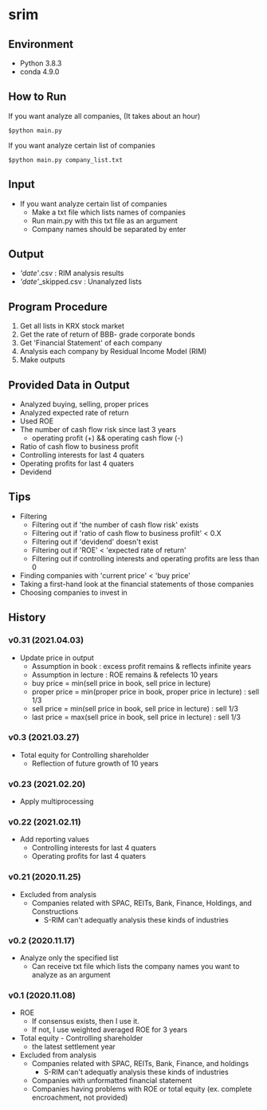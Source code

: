 # srim

## Environment

- Python 3.8.3
- conda 4.9.0

## How to Run

If you want analyze all companies, (It takes about an hour)
```
$python main.py
```

If you want analyze certain list of companies
```
$python main.py company_list.txt
```

## Input

- If you want analyze certain list of companies
  - Make a txt file which lists names of companies
  - Run main.py with this txt file as an argument
  - Company names should be separated by enter

## Output

- *'date'*.csv : RIM analysis results
- *'date'*_skipped.csv : Unanalyzed lists

## Program Procedure

1. Get all lists in KRX stock market
2. Get the rate of return of BBB- grade corporate bonds
3. Get 'Financial Statement' of each company
4. Analysis each company by Residual Income Model (RIM)
5. Make outputs

## Provided Data in Output

- Analyzed buying, selling, proper prices
- Analyzed expected rate of return
- Used ROE
- The number of cash flow risk since last 3 years
  - operating profit (+) && operating cash flow (-)
- Ratio of cash flow to business profit
- Controlling interests for last 4 quaters
- Operating profits for last 4 quaters
- Devidend

## Tips

- Filtering
  - Filtering out if 'the number of cash flow risk' exists
  - Filtering out if 'ratio of cash flow to business profilt' < 0.X
  - Filtering out if 'devidend' doesn't exist
  - Filtering out if 'ROE' < 'expected rate of return'
  - Filtering out if controlling interests and operating profits are less than 0
- Finding companies with 'current price' < 'buy price'
- Taking a first-hand look at the financial statements of those companies
- Choosing companies to invest in

## History

### v0.31 (2021.04.03)

- Update price in output
  - Assumption in book : excess profit remains & reflects infinite years
  - Assumption in lecture : ROE remains & refelects 10 years
  - buy price = min(sell price in book, sell price in lecture)
  - proper price = min(proper price in book, proper price in lecture) : sell 1/3
  - sell price = min(sell price in book, sell price in lecture) : sell 1/3
  - last price = max(sell price in book, sell price in lecture) : sell 1/3

### v0.3 (2021.03.27)

- Total equity for Controlling shareholder
  - Reflection of future growth of 10 years

### v0.23 (2021.02.20)

- Apply multiprocessing 

### v0.22 (2021.02.11)

- Add reporting values
  - Controlling interests for last 4 quaters
  - Operating profits for last 4 quaters

### v0.21 (2020.11.25)

- Excluded from analysis
  - Companies related with SPAC, REITs, Bank, Finance, Holdings, and Constructions
    - S-RIM can't adequatly analysis these kinds of industries

### v0.2 (2020.11.17)

- Analyze only the specified list
  - Can receive txt file which lists the company names you want to analyze as an argument

### v0.1 (2020.11.08)

- ROE
  - If consensus exists, then I use it.
  - If not, I use weighted averaged ROE for 3 years
- Total equity - Controlling shareholder
  - the latest settlement year
- Excluded from analysis
  - Companies related with SPAC, REITs, Bank, Finance, and holdings
    - S-RIM can't adequatly analysis these kinds of industries
  - Companies with unformatted financial statement
  - Companies having problems with ROE or total equity (ex. complete encroachment, not provided)
